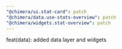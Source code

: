 ```yaml
---
"@chimera/ui.stat-card": patch
"@chimera/data.use-stats-overview": patch
"@chimera/widgets.stat-overview": patch
---
```


feat(data): added data layer and widgets
